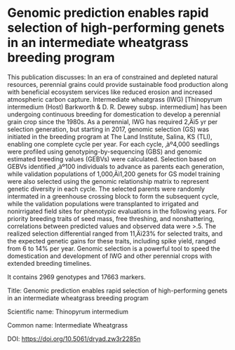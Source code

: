 # Genomic prediction enables rapid selection of high-performing genets in an intermediate wheatgrass breeding program

This publication discusses: In an era of constrained and depleted natural resources, perennial grains could provide sustainable food production along with beneficial ecosystem services like reduced erosion and increased atmospheric carbon capture. Intermediate wheatgrass (IWG) [Thinopyrum intermedium (Host) Barkworth & D. R. Dewey subsp. intermedium] has been undergoing continuous breeding for domestication to develop a perennial grain crop since the 1980s. As a perennial, IWG has required 2‚Äì5 yr per selection generation, but starting in 2017, genomic selection (GS) was initiated in the breeding program at The Land Institute, Salina, KS (TLI), enabling one complete cycle per year. For each cycle, ‚àº4,000 seedlings were profiled using genotyping-by-sequencing (GBS) and genomic estimated breeding values (GEBVs) were calculated. Selection based on GEBVs identified ‚àº100 individuals to advance as parents each generation, while validation populations of 1,000‚Äì1,200 genets for GS model training were also selected using the genomic relationship matrix to represent genetic diversity in each cycle. The selected parents were randomly intermated in a greenhouse crossing block to form the subsequent cycle, while the validation populations were transplanted to irrigated and nonirrigated field sites for phenotypic evaluations in the following years. For priority breeding traits of seed mass, free threshing, and nonshattering, correlations between predicted values and observed data were >.5. The realized selection differential ranged from 11‚Äì23% for selected traits, and the expected genetic gains for these traits, including spike yield, ranged from 6 to 14% per year. Genomic selection is a powerful tool to speed the domestication and development of IWG and other perennial crops with extended breeding timelines.

It contains 2969 genotypes and 17663 markers.

Title: Genomic prediction enables rapid selection of high-performing genets in an intermediate wheatgrass breeding program

Scientific name: Thinopyrum intermedium

Common name: Intermediate Wheatgrass

DOI: https://doi.org/10.5061/dryad.zw3r2285n


